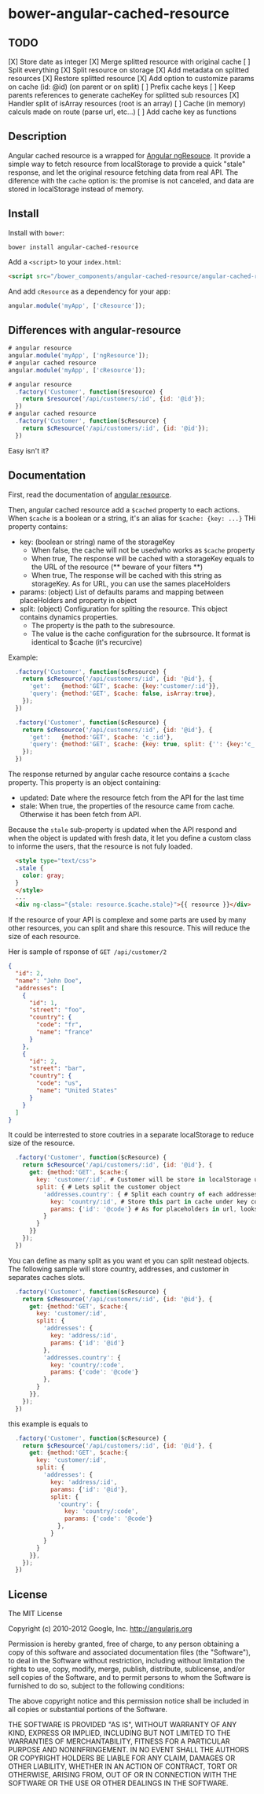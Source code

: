 # bower-angular-cached-resource

## TODO

[X] Store date as integer
[X] Merge splitted resource with original cache
[ ] Split everything
    [X] Split resource on storage
    [X] Add metadata on splitted resources
    [X] Restore splitted resource
    [X] Add option to customize params on cache (id: @id) (on parent or on split)
    [ ] Prefix cache keys
    [ ] Keep parents references to generate cacheKey for splitted sub resources
    [X] Handler split of isArray resources (root is an array)
[ ] Cache (in memory) calculs made on route (parse url, etc...)
[ ] Add cache key as functions

## Description

Angular cached resource is a wrapped for [Angular ngResouce](https://github.com/angular/angular.js/tree/master/src/ngResource).
It provide a simple way to fetch resource from localStorage to provide a quick "stale" response, and let the original resource fetching data from real API.
The diference with the `cache` option is: the promise is not canceled, and data are stored in localStorage instead of memory.

## Install

Install with `bower`:

```shell
bower install angular-cached-resource
```

Add a `<script>` to your `index.html`:

```html
<script src="/bower_components/angular-cached-resource/angular-cached-resource.js"></script>
```

And add `cResource` as a dependency for your app:

```javascript
angular.module('myApp', ['cResource']);
```

## Differences with angular-resource

```javascript
# angular resource
angular.module('myApp', ['ngResource']);
# angular cached resource
angular.module('myApp', ['cResource']);
```

```javascript
# angular resource
  .factory('Customer', function($resource) {
    return $resource('/api/customers/:id', {id: '@id'});
  })
# angular cached resource
  .factory('Customer', function($cResource) {
    return $cResource('/api/customers/:id', {id: '@id'});
  })
```

Easy isn't it?

## Documentation

First, read the documentation of [angular resource](http://docs.angularjs.org/api/ngResource).

Then, angular cached resource add a `$cached` property to each actions. When `$cache` is a boolean or a string, it's an alias for `$cache: {key: ...}` THi property contains:
- key: (boolean or string) name of the storageKey
    - When false, the cache will not be usedwho works as `$cache` property
    - When true, The response will be cached with a storageKey equals to the URL of the resource (** beware of your filters **)
    - When true, The response will be cached with this string as storageKey. As for URL, you can use the sames placeHolders
- params: (object) List of defaults params and mapping between placeHolders and property in object
- split: (object) Configuration for spliting the resource. This object contains dynamics properties.
    - The property is the path to the subresource.
    - The value is the cache configuration for the subrsource. It format is identical to $cache (it's recurcive)

Example:

```javascript
  .factory('Customer', function($cResource) {
    return $cResource('/api/customers/:id', {id: '@id'}, {
      'get':   {method:'GET', $cache: {key:'customer/:id'}},
      'query': {method:'GET', $cache: false, isArray:true},
    });
  })
```

```javascript
  .factory('Customer', function($cResource) {
    return $cResource('/api/customers/:id', {id: '@id'}, {
      'get':   {method:'GET', $cache: 'c_:id'},
      'query': {method:'GET', $cache: {key: true, split: {'': {key:'c_:customerId, params:{customerId:'@id'}}}, isArray:true},
    });
  })
```

The response returned by angular cache resource contains a `$cache` property. This property is an object containing:
- updated: Date where the resource fetch from the API for the last time
- stale: When true, the properties of the resource came from cache. Otherwise it has been fetch from API.

Because the `stale` sub-property is updated when the API respond and when the object is updated with fresh data, it let you define a custom class to informe the users, that the resource is not fuly loaded.

```html
  <style type="text/css">
  .stale {
    color: gray;
  }
  </style>
  ...
  <div ng-class="{stale: resource.$cache.stale}">{{ resource }}</div>
```

If the resource of your API is complexe and some parts are used by many other resources, you can split and share this resource.
This will reduce the size of each resource.

Her is sample of rsponse of `GET /api/customer/2`
```json
{
  "id": 2,
  "name": "John Doe",
  "addresses": [
    {
      "id": 1,
      "street": "foo",
      "country": {
        "code": "fr",
        "name": "france"
      }
    },
    {
      "id": 2,
      "street": "bar",
      "country": {
        "code": "us",
        "name": "United States"
      }
    }
  ]
}
```

It could be interrested to store coutries in a separate localStorage to reduce size of the resource.

```javascript
  .factory('Customer', function($cResource) {
    return $cResource('/api/customers/:id', {id: '@id'}, {
      get: {method:'GET', $cache:{
        key: 'customer/:id', # Customer will be store in localStorage under key customer/:customerId
        split: { # Lets split the customer object
          'addresses.country': { # Split each country of each addresses of the resource
            key: 'country/:id', # Store this part in cache under key country/:code
            params: {'id': '@code'} # As for placeholders in url, looks at @code property in the subObject Country
          }
        }
      }}
    });
  })

```

You can define as many split as you want et you can split nestead objects.
The following sample will store country, addresses, and customer in separates caches slots.

```javascript
  .factory('Customer', function($cResource) {
    return $cResource('/api/customers/:id', {id: '@id'}, {
      get: {method:'GET', $cache:{
        key: 'customer/:id',
        split: {
          'addresses': {
            key: 'address/:id',
            params: {'id': '@id'}
          },
          'addresses.country': {
            key: 'country/:code',
            params: {'code': '@code'}
          },
        }
      }},
    });
  })
```
this example is equals to

```javascript
  .factory('Customer', function($cResource) {
    return $cResource('/api/customers/:id', {id: '@id'}, {
      get: {method:'GET', $cache:{
        key: 'customer/:id',
        split: {
          'addresses': {
            key: 'address/:id',
            params: {'id': '@id'},
            split: {
              'country': {
                key: 'country/:code',
                params: {'code': '@code'}
              },
            }
          }
        }
      }},
    });
  })
```

## License

The MIT License

Copyright (c) 2010-2012 Google, Inc. http://angularjs.org

Permission is hereby granted, free of charge, to any person obtaining a copy
of this software and associated documentation files (the "Software"), to deal
in the Software without restriction, including without limitation the rights
to use, copy, modify, merge, publish, distribute, sublicense, and/or sell
copies of the Software, and to permit persons to whom the Software is
furnished to do so, subject to the following conditions:

The above copyright notice and this permission notice shall be included in
all copies or substantial portions of the Software.

THE SOFTWARE IS PROVIDED "AS IS", WITHOUT WARRANTY OF ANY KIND, EXPRESS OR
IMPLIED, INCLUDING BUT NOT LIMITED TO THE WARRANTIES OF MERCHANTABILITY,
FITNESS FOR A PARTICULAR PURPOSE AND NONINFRINGEMENT. IN NO EVENT SHALL THE
AUTHORS OR COPYRIGHT HOLDERS BE LIABLE FOR ANY CLAIM, DAMAGES OR OTHER
LIABILITY, WHETHER IN AN ACTION OF CONTRACT, TORT OR OTHERWISE, ARISING FROM,
OUT OF OR IN CONNECTION WITH THE SOFTWARE OR THE USE OR OTHER DEALINGS IN
THE SOFTWARE.
